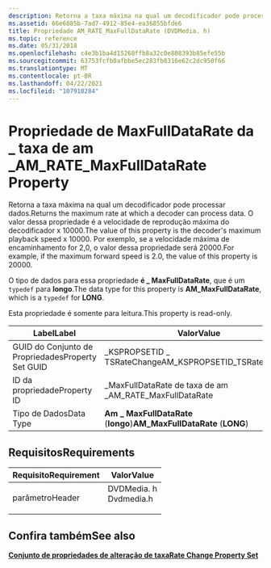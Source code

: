 ```yaml
---
description: Retorna a taxa máxima na qual um decodificador pode processar dados. O valor dessa propriedade é a velocidade de reprodução máxima do decodificador x 10000. Por exemplo, se a velocidade máxima de encaminhamento for 2,0, o valor dessa propriedade será 20000.
ms.assetid: 66e6885b-7ad7-4912-85e4-ea36855bfde6
title: Propriedade AM_RATE_MaxFullDataRate (DVDMedia. h)
ms.topic: reference
ms.date: 05/31/2018
ms.openlocfilehash: c4e3b1ba4d15268ffb8a32c0e808393b85efe55b
ms.sourcegitcommit: 63753fcfb0afbbe5ec283fb8316e62c2dc950f66
ms.translationtype: MT
ms.contentlocale: pt-BR
ms.lasthandoff: 04/22/2021
ms.locfileid: "107910284"
---
```

# <a name="am_rate_maxfulldatarate-property"></a><span data-ttu-id="1bede-105">Propriedade de MaxFullDataRate da \_ taxa de am \_</span><span class="sxs-lookup"><span data-stu-id="1bede-105">AM\_RATE\_MaxFullDataRate Property</span></span>

<span data-ttu-id="1bede-106">Retorna a taxa máxima na qual um decodificador pode processar dados.</span><span class="sxs-lookup"><span data-stu-id="1bede-106">Returns the maximum rate at which a decoder can process data.</span></span> <span data-ttu-id="1bede-107">O valor dessa propriedade é a velocidade de reprodução máxima do decodificador x 10000.</span><span class="sxs-lookup"><span data-stu-id="1bede-107">The value of this property is the decoder's maximum playback speed x 10000.</span></span> <span data-ttu-id="1bede-108">Por exemplo, se a velocidade máxima de encaminhamento for 2,0, o valor dessa propriedade será 20000.</span><span class="sxs-lookup"><span data-stu-id="1bede-108">For example, if the maximum forward speed is 2.0, the value of this property is 20000.</span></span>

<span data-ttu-id="1bede-109">O tipo de dados para essa propriedade **é \_ MaxFullDataRate**, que é um `typedef` para **longo**.</span><span class="sxs-lookup"><span data-stu-id="1bede-109">The data type for this property is **AM\_MaxFullDataRate**, which is a `typedef` for **LONG**.</span></span>

<span data-ttu-id="1bede-110">Esta propriedade é somente para leitura.</span><span class="sxs-lookup"><span data-stu-id="1bede-110">This property is read-only.</span></span>



| <span data-ttu-id="1bede-111">Label</span><span class="sxs-lookup"><span data-stu-id="1bede-111">Label</span></span> | <span data-ttu-id="1bede-112">Valor</span><span class="sxs-lookup"><span data-stu-id="1bede-112">Value</span></span> |
|-------------------|------------------------------------|
| <span data-ttu-id="1bede-113">GUID do Conjunto de Propriedades</span><span class="sxs-lookup"><span data-stu-id="1bede-113">Property Set GUID</span></span> | <span data-ttu-id="1bede-114">\_KSPROPSETID \_ TSRateChange</span><span class="sxs-lookup"><span data-stu-id="1bede-114">AM\_KSPROPSETID\_TSRateChange</span></span>      |
| <span data-ttu-id="1bede-115">ID da propriedade</span><span class="sxs-lookup"><span data-stu-id="1bede-115">Property ID</span></span>       | <span data-ttu-id="1bede-116">\_MaxFullDataRate de taxa de am \_</span><span class="sxs-lookup"><span data-stu-id="1bede-116">AM\_RATE\_MaxFullDataRate</span></span>          |
| <span data-ttu-id="1bede-117">Tipo de Dados</span><span class="sxs-lookup"><span data-stu-id="1bede-117">Data Type</span></span>         | <span data-ttu-id="1bede-118">**Am \_ MaxFullDataRate** (**longo**)</span><span class="sxs-lookup"><span data-stu-id="1bede-118">**AM\_MaxFullDataRate** (**LONG**)</span></span> |



 

## <a name="requirements"></a><span data-ttu-id="1bede-119">Requisitos</span><span class="sxs-lookup"><span data-stu-id="1bede-119">Requirements</span></span>



| <span data-ttu-id="1bede-120">Requisito</span><span class="sxs-lookup"><span data-stu-id="1bede-120">Requirement</span></span> | <span data-ttu-id="1bede-121">Valor</span><span class="sxs-lookup"><span data-stu-id="1bede-121">Value</span></span> |
|-------------------|---------------------------------------------------------------------------------------|
| <span data-ttu-id="1bede-122">parâmetro</span><span class="sxs-lookup"><span data-stu-id="1bede-122">Header</span></span><br/> | <dl> <span data-ttu-id="1bede-123"><dt>DVDMedia. h</dt></span><span class="sxs-lookup"><span data-stu-id="1bede-123"><dt>Dvdmedia.h</dt></span></span> </dl> |



## <a name="see-also"></a><span data-ttu-id="1bede-124">Confira também</span><span class="sxs-lookup"><span data-stu-id="1bede-124">See also</span></span>

<dl> <dt>

[<span data-ttu-id="1bede-125">**Conjunto de propriedades de alteração de taxa**</span><span class="sxs-lookup"><span data-stu-id="1bede-125">**Rate Change Property Set**</span></span>](rate-change-property-set.md)
</dt> </dl>

 

 




